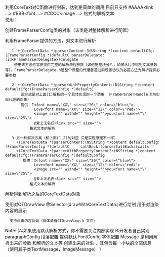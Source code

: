 利用CoreText对C函数进行封装，达到更简单的调用
   目前只支持
            #AAAA<link  ...>
            #BBB<font  ...>
            #CCCC<image  ...>
   格式的解析文本          
使用：
   
   创建FrameParserConfig类的对象（该类是对整体解析进行配置）
   
   利用FrameParser提供的方法，对文本进行解析
      
       1：+(CoreTextData *)parserContent:(NSString *)content defaultCfg:(FrameParserConfig *)defaultC parserDelegate:(id<FrameParserDelegate>)delegate
        使用该方法你需要提供完整的解析流程参数（如何把整块分片，如何从片中得到文本参数等），FrameParserDelegate.h是整个流程的代理者通过实现该协议的必要方法为解析提供必要参数
    
       2：+(CoreTextData *)parserWithPropertyContent:(NSString *)content defaultCfg:(FrameParserConfig *)defaultC
           该方式是对上面(1)解析的一个具体实现的一个调用 （FrameParserHandle.h为实现代理的对象）
           提供：I<font name=\"XX\" size=\"20\" color=\"blue\"> 
                 Love<font name=\"XX\" size=\"12\" color=\"red\">
                 <image src="" withd="" height="">you<font name=\"\" size=\"25\">
                 @爱上无名氏<link src="" size="">
               格式文本的解析
            
       3:另一种解决方案（和上面(1,2)的对应 只是实现原理不一样）    
         +(CoreTextData *)parserContent:(NSString *)content defaultConfig:(FrameParserConfig *)defaultC     callBack:(parserCallBacks)calls  
         +(CoreTextData *)parserWithPropertyContent2:(NSString *)content defaultCfg:(FrameParserConfig *)defaultConfig  
            提供：I<font name=\"XX\" size=\"20\" color=\"blue\"> 
                 Love<font name=\"XX\" size=\"12\" color=\"red\">
                 <image src="" withd="" height="">you<font name=\"\" size=\"25\">
                 @爱上无名氏<link src="" size="">
               格式文本的解析
          
   解析得到解析之后的CoreTextData对象
   
   使用对CTDrawView @Selector(drawWithCoreTextData:)进行绘制 
      用于对渲染内容的展示
      
      支持点击内容回调（具体请看CTDrawView.h 文件）
      
      
   Note:   (A:如果使用默认解析方式，你不需要关注内部实现
       B:开发者自己实现
         paragraphConfig 段落配置 提供默认
         FontConfig 字体配置
         Message 是利用解析出来的参数 和解析的文本等 创建出来的对象 ，其包含每一小块的全部信息
         （使用其子类TextMessage，ImageMessage）
      )
      
